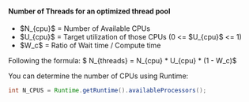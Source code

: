 #### Number of Threads for an optimized thread pool

-   \$N\_{cpu}\$ = Number of Available CPUs
-   \$U\_{cpu}\$ = Target utilization of those CPUs (0 \<= \$U\_{cpu}\$ \<= 1)
-   \$W_c\$ = Ratio of Wait time / Compute time

Following the formula: \$ N\_{threads} = N\_{cpu} \* U\_{cpu} \* (1 - W_c)\$

You can determine the number of CPUs using Runtime:

``` java
int N_CPUS = Runtime.getRuntime().availableProcessors();
```
